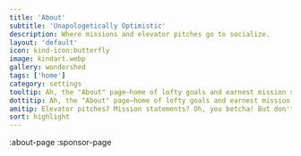```yaml
---
title: 'About'
subtitle: 'Unapologetically Optimistic'
description: Where missions and elevator pitches go to socialize.
layout: 'default'
icon: kind-icon:butterfly
image: kindart.webp
gallery: wondershed
tags: ['home']
category: settings
tooltip: Ah, the "About" page—home of lofty goals and earnest mission statements. But really, welcome! We're all about creating nifty AI-human interaction tools. Stick around and you might just become part of our mission.
dottitip: Ah, the "About" page—home of lofty goals and earnest mission statements. But truly, welcome! We really care about what we do.
amitip: Elevator pitches? Mission statements? Oh, you betcha! But don't let the corporate lingo fool you. We're as grassroots as a digital butterfly can be! Flutter around and learn what makes us tick. 🦋🌈
sort: highlight
---
```


:about-page
:sponsor-page
